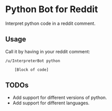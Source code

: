 # Python Bot for Reddit

Interpret python code in a reddit comment.

## Usage

Call it by having in your reddit comment:

```
/u/InterpreterBot python

    [Block of code]
```

## TODOs

- Add support for different versions of python.
- Add support for different languages.
